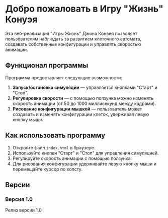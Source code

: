 # Добро пожаловать в Игру "Жизнь" Конуэя

Эта веб-реализация "Игры Жизнь" Джона Конвея позволяет пользователям наблюдать за развитием клеточного автомата, создавать собственные конфигурации и управлять скоростью анимации.

## Функционал программы

Программа предоставляет следующие возможности:
1. **Запуск/остановка симуляции** — управляется кнопками "Старт" и "Стоп".
2. **Регулировка скорости** — с помощью ползунка можно изменять скорость анимации (от 50 до 1000 миллисекунд между кадрами).
3. **Рисование конфигурации мышкой** — пользователь может создавать и изменять конфигурации клеток, удерживая левую кнопку мыши.

## Как использовать программу

1. Откройте файл `index.html` в браузере.
2. Используйте кнопки "Старт" и "Стоп" для управления симуляцией.
3. Регулируйте скорость анимации с помощью ползунка.
4. Для рисования конфигурации удерживайте левую кнопку мыши и перемещайте курсор по холсту.

## Версии

### Версия 1.0
Релиз версии 1.0

